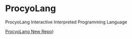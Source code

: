 # ProcyoLang
ProcyoLang Interactive Interpreted Programming Language

[ProcyoLang New Repo]([https://github.com/ProcyonOS/ProcyoLang]))

